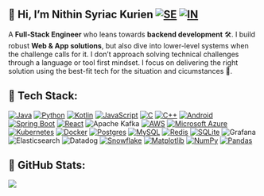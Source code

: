 ## 👋 Hi, I’m Nithin Syriac Kurien [![SE](https://flagcdn.com/w20/se.png)](#) [![IN](https://flagcdn.com/w20/in.png)](#)
A <b>Full‑Stack Engineer</b> who leans towards <b>backend development</b> 🛠️. I build robust <b>Web & App solutions</b>, but also dive into lower-level systems when the challenge calls for it. I don’t approach solving technical challenges through a language or tool first mindset. I focus on delivering the right solution using the best-fit tech for the situation and cicumstances 🚀.
<!--
**nithinskurien/nithinskurien** is a ✨ _special_ ✨ repository because its `README.md` (this file) appears on your GitHub profile.

Here are some ideas to get you started:

- 🔭 I’m currently working on ...
- 🌱 I’m currently learning ...
- 👯 I’m looking to collaborate on ...
- 🤔 I’m looking for help with ...
- 💬 Ask me about ...
- 📫 How to reach me: ...
- 😄 Pronouns: ...
- ⚡ Fun fact: ...
-->


## 🤖 Tech Stack:
[![Java](https://img.shields.io/badge/Java-%23ED8B00.svg?logo=openjdk&logoColor=white)](#) [![Python](https://img.shields.io/badge/Python-3776AB?logo=python&logoColor=fff)](#) [![Kotlin](https://img.shields.io/badge/Kotlin-%237F52FF.svg?logo=kotlin&logoColor=white)](#)	[![JavaScript](https://img.shields.io/badge/JavaScript-F7DF1E?logo=javascript&logoColor=000)](#) [![C](https://img.shields.io/badge/C-00599C?logo=c&logoColor=white)](#) [![C++](https://img.shields.io/badge/C++-%2300599C.svg?logo=c%2B%2B&logoColor=white)](#) [![Android](https://img.shields.io/badge/Android-3DDC84?logo=android&logoColor=white)](#) [![Spring Boot](https://img.shields.io/badge/Spring%20Boot-6DB33F?logo=springboot&logoColor=fff)](#)
[![React](https://img.shields.io/badge/React-%2320232a.svg?logo=react&logoColor=%2361DAFB)](#) ![Apache Kafka](https://img.shields.io/badge/Apache%20Kafka-000?logo=apachekafka&logoColor=%2361DAFB) [![AWS](https://custom-icon-badges.demolab.com/badge/AWS-%23FF9900.svg?logo=aws&logoColor=white)](#) [![Microsoft Azure](https://custom-icon-badges.demolab.com/badge/Microsoft%20Azure-0089D6?logo=msazure&logoColor=white)](#) [![Kubernetes](https://img.shields.io/badge/Kubernetes-326CE5?logo=kubernetes&logoColor=fff)](#) [![Docker](https://img.shields.io/badge/Docker-2496ED?logo=docker&logoColor=fff)](#) 	[![Postgres](https://img.shields.io/badge/Postgres-%23316192.svg?logo=postgresql&logoColor=white)](#) [![MySQL](https://img.shields.io/badge/MySQL-4479A1?logo=mysql&logoColor=fff)](#) [![Redis](https://img.shields.io/badge/Redis-%23DD0031.svg?logo=redis&logoColor=white)](#) [![SQLite](https://img.shields.io/badge/SQLite-%2307405e.svg?logo=sqlite&logoColor=white)](#) ![Grafana](https://img.shields.io/badge/grafana-%23F46800.svg?logo=grafana&logoColor=white) ![Elasticsearch](https://img.shields.io/badge/elasticsearch-%230377CC.svg?logo=elasticsearch&logoColor=white) ![Datadog](https://img.shields.io/badge/datadog-%23632CA6.svg?logo=datadog&logoColor=white) [![Snowflake](https://img.shields.io/badge/Snowflake-29B5E8?logo=snowflake&logoColor=fff)](#) [![Matplotlib](https://custom-icon-badges.demolab.com/badge/Matplotlib-71D291?logo=matplotlib&logoColor=fff)](#) [![NumPy](https://img.shields.io/badge/NumPy-4DABCF?logo=numpy&logoColor=fff)](#) [![Pandas](https://img.shields.io/badge/Pandas-150458?logo=pandas&logoColor=fff)](#) 


## :page_with_curl: GitHub Stats:
![](https://github-readme-stats.vercel.app/api/top-langs/?username=nithinskurien&theme=dark&hide_border=false&include_all_commits=true&count_private=true&layout=compact)

<!-- Proudly created with GPRM ( https://gprm.itsvg.in ) -->

<!-- Proudly created with GPRM ( https://gprm.itsvg.in ) -->
